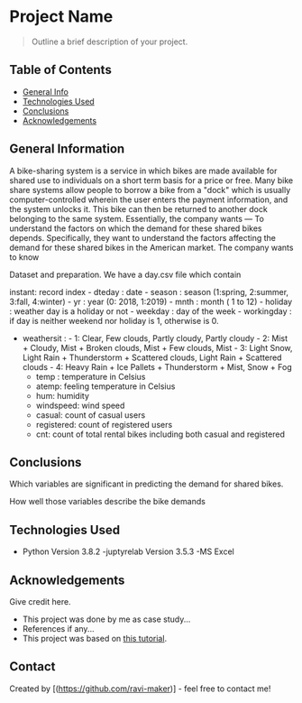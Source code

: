 # Project Name
> Outline a brief description of your project.


## Table of Contents
* [General Info](#general-information)
* [Technologies Used](#technologies-used)
* [Conclusions](#conclusions)
* [Acknowledgements](#acknowledgements)

<!-- You can include any other section that is pertinent to your problem -->

## General Information
A bike-sharing system is a service in which bikes are made available for shared use to individuals on a short term basis for a price or free. Many bike share systems allow people to borrow a bike from a "dock" which is usually computer-controlled wherein the user enters the payment information, and the system unlocks it. This bike can then be returned to another dock belonging to the same system. 
Essentially, the company wants —
To understand the factors on which the demand for these shared bikes depends. Specifically, they want to understand the factors affecting the demand for these shared bikes in the American market. The company wants to know

Dataset and preparation.
We have a day.csv file which contain 

 instant: record index
	- dteday : date
	- season : season (1:spring, 2:summer, 3:fall, 4:winter)
	- yr : year (0: 2018, 1:2019)
	- mnth : month ( 1 to 12)
	- holiday : weather day is a holiday or not
	- weekday : day of the week
	- workingday : if day is neither weekend nor holiday is 1, otherwise is 0.
+ weathersit : 
		- 1: Clear, Few clouds, Partly cloudy, Partly cloudy
		- 2: Mist + Cloudy, Mist + Broken clouds, Mist + Few clouds, Mist
		- 3: Light Snow, Light Rain + Thunderstorm + Scattered clouds, Light Rain + Scattered clouds
		- 4: Heavy Rain + Ice Pallets + Thunderstorm + Mist, Snow + Fog
	- temp : temperature in Celsius
	- atemp: feeling temperature in Celsius
	- hum: humidity
	- windspeed: wind speed
	- casual: count of casual users
	- registered: count of registered users
	- cnt: count of total rental bikes including both casual and registered


<!-- You don't have to answer all the questions - just the ones relevant to your project. -->

## Conclusions
Which variables are significant in predicting the demand for shared bikes.

How well those variables describe the bike demands


<!-- You don't have to answer all the questions - just the ones relevant to your project. -->


## Technologies Used
- Python Version 3.8.2
-juptyrelab Version 3.5.3
-MS Excel


<!-- As the libraries versions keep on changing, it is recommended to mention the version of library used in this project -->

## Acknowledgements
Give credit here.
- This project was done by me as case study...
- References if any...
- This project was based on [this tutorial](https://www.example.com).


## Contact
Created by [(https://github.com/ravi-maker)] - feel free to contact me!


<!-- Optional -->
<!-- ## License -->
<!-- This project is open source and available under the [... License](). -->

<!-- You don't have to include all sections - just the one's relevant to your project -->
